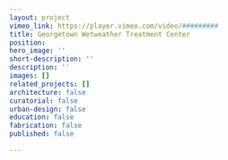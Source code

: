 ```yaml
---
layout: project
vimeo_link: https://player.vimeo.com/video/#########
title: Georgetown Wetweather Treatment Center
position: 
hero_image: ''
short-description: ''
description: ''
images: []
related_projects: []
architecture: false
curatorial: false
urban-design: false
education: false
fabrication: false
published: false

---
```


